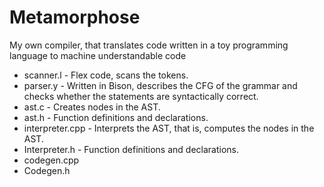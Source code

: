 # Metamorphose
My own compiler, that translates code written in a toy programming language to machine understandable code

- scanner.l - Flex code, scans the tokens. 
- parser.y - Written in Bison, describes the CFG of the grammar and checks whether the statements are syntactically correct. 
- ast.c - Creates nodes in the AST. 
- ast.h - Function definitions and declarations. 
- interpreter.cpp - Interprets the AST, that is, computes the nodes in the AST. 
- Interpreter.h - Function definitions and declarations. 
- codegen.cpp
- Codegen.h